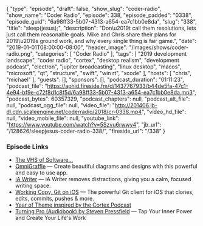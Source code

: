 {
  "type": "episode",
  "draft": false,
  "show_slug": "coder-radio",
  "show_name": "Coder Radio",
  "episode": 338,
  "episode_padded": "0338",
  "episode_guid": "6a98ff33-5b07-4313-a654-ea7c1bb0e8da",
  "slug": "338",
  "title": "sleep(jesus);",
  "description": "Don\u2019t call them resolutions, lets just call them reasonable goals. Mike and Chris share their plans for 2019\u2019s ground work, and why every single thing is fair game.",
  "date": "2019-01-01T08:00:00-08:00",
  "header_image": "/images/shows/coder-radio.png",
  "categories": [
    "Coder Radio"
  ],
  "tags": [
    "2019 development landscape",
    "coder radio",
    "cortex",
    "desktop realism",
    "development podcast",
    "electron",
    "jupiter broadcasting",
    "linux desktop",
    "macos",
    "microsoft",
    "qt",
    "structure",
    "swift",
    "win rt",
    "xcode"
  ],
  "hosts": [
    "chris",
    "michael"
  ],
  "guests": [],
  "sponsors": [],
  "podcast_duration": "01:11:23",
  "podcast_file": "https://aphid.fireside.fm/d/1437767933/b44de5fa-47c1-4e94-bf9e-c72f8d1c8f5d/6a98ff33-5b07-4313-a654-ea7c1bb0e8da.mp3",
  "podcast_bytes": 60357329,
  "podcast_chapters": null,
  "podcast_alt_file": null,
  "podcast_ogg_file": null,
  "video_file": "http://201406.jb-dl.cdn.scaleengine.net/coderradio/2018/cr-0338.mp4",
  "video_hd_file": null,
  "video_mobile_file": null,
  "youtube_link": "https://www.youtube.com/watch?v=5Szvu6rwwy4",
  "jb_url": "/128626/sleepjesus-coder-radio-338/",
  "fireside_url": "/338"
}


### Episode Links

  * [The VHS of Software... ](https://slexy.org/view/s2j5NxoNZg "The VHS of Software... ")
  * [OmniGraffle](https://www.omnigroup.com/omnigraffle/ "OmniGraffle") — Create beautiful diagrams and designs with this powerful and easy to use app.
  * [iA Writer](https://ia.net/writer "iA Writer") — iA Writer removes distractions, giving you a calm, focused writing space.
  * [Working Copy, Git on iOS](https://workingcopyapp.com/ "Working Copy, Git on iOS") — The powerful Git client for iOS that clones, edits, commits, pushes & more.
  * [Year of Theme inspired by the Cortex Podcast](https://www.youtube.com/channel/UCqoy014xOu7ICwgLWHd9BzQ/videos "Year of Theme inspired by the Cortex Podcast")
  * [Turning Pro (Audiobook) by Steven Pressfield](https://www.audible.com/pd/Turning-Pro-Audiobook/B07FWJ4QBZ?ref=a_lib_c4_libItem_5_B07FWJ4QBZ&pf_rd_p=ae76b2bb-e63d-4a67-b357-dab3dee05ca1&pf_rd_r=09W4MFAT9TTBQGXNA5RF& "Turning Pro \(Audiobook\) by Steven Pressfield") — Tap Your Inner Power and Create Your Life's Work


